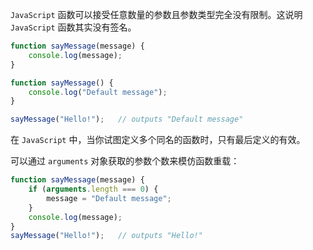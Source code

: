`JavaScript` 函数可以接受任意数量的参数且参数类型完全没有限制。这说明 `JavaScript` 函数其实没有签名。

```js
function sayMessage(message) {
    console.log(message);
}

function sayMessage() {
    console.log("Default message");
}

sayMessage("Hello!");   // outputs "Default message"
```

在 `JavaScript` 中，当你试图定义多个同名的函数时，只有最后定义的有效。

可以通过 `arguments` 对象获取的参数个数来模仿函数重载：

```js
function sayMessage(message) {
    if (arguments.length === 0) {
        message = "Default message";
    }
    console.log(message);
}
sayMessage("Hello!");   // outputs "Hello!"
```



